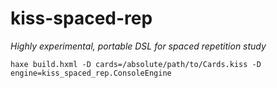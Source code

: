 # kiss-spaced-rep

*Highly experimental, portable DSL for spaced repetition study*

```
haxe build.hxml -D cards=/absolute/path/to/Cards.kiss -D engine=kiss_spaced_rep.ConsoleEngine
```